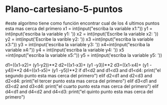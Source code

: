 # Plano-cartesiano-5-puntos
#este algoritmo tiene como función encontrar cual de los 4 ultimos puntos esta mas cerca del primero
x1 = int(input("escriba la variable x1:"))
y1 = int(input('escriba la variable y1: '))
x2 = int(input('Escribe la variable x2: '))
y2 = int(input('Escribe la varible y2: '))
x3 =int(input("escriba la variable x3:"))
y3 = int(input('escriba la variable y3: '))
x4=int(input("escriba la variable x4:"))
y4 = int(input('escriba la variable y4: '))
x5 =int(input("escriba la variable x5:"))
y5 = int(input('escriba la variable y5: '))

d1=((x1-x2)+ (y1-y2))**2
d2=((x1-x3)+ (y1 -y3))**2
d3=((x1-x4)+ (y1 -y4))**2
d4=((x1-x5)+ (y1 -y5))**2
if d1<d2 and d1<d3 and d1<d4:
	print("el segundo punto esta mas cerca del primero")
elif d2<d1 and d2<d3 and d2<d4:
	print("el tercer punto esta mas cerca del primero")
elif d3<d1 and d3<d2 and d3<d4:
	print("el cuarto punto esta mas cerca del primero")
elif d4<d1 and d4<d2 and d4<d3:
	print("el quinto punto esta mas cerca del primero")
	
